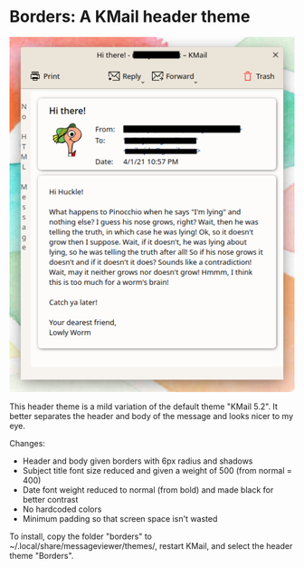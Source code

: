 # Borders: A KMail header theme

![alt text](Borders_screenshot.png)

This header theme is a mild variation of the default theme "KMail 5.2". It better separates the header and body of the message and looks nicer to my eye.

Changes:
- Header and body given borders with 6px radius and shadows
- Subject title font size reduced and given a weight of 500 (from normal = 400)
- Date font weight reduced to normal (from bold) and made black for better contrast
- No hardcoded colors
- Minimum padding so that screen space isn't wasted

To install, copy the folder "borders" to ~/.local/share/messageviewer/themes/, restart KMail, and select the header theme "Borders".
